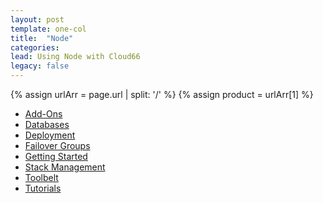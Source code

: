 ```yaml
---
layout: post
template: one-col
title:  "Node"
categories:
lead: Using Node with Cloud66
legacy: false
---
```


{% assign urlArr = page.url | split: '/' %}
{% assign product = urlArr[1] %}

 - [Add-Ons](addons)
 - [Databases](databases)
 - [Deployment](deployment)
 - [Failover Groups](failover-groups)
 - [Getting Started](getting-started)
 - [Stack Management](stack-management)
 - [Toolbelt](toolbelt)
 - [Tutorials](tutorials)
